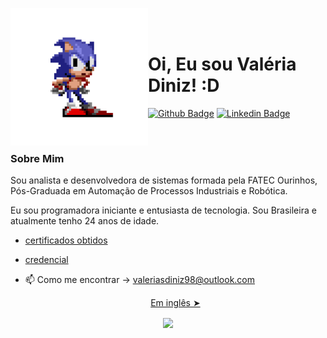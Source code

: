 <p>
    <img src="./github/sonic.gif" width="220px" align="left"> 
    <br></br>
    
  # Oi, Eu sou Valéria Diniz! :D
  
  [![Github Badge](https://img.shields.io/badge/-Github-000?style=flat-square&logo=Github&logoColor=white&link=https://github.com/valeriadiniz)](https://github.com/valeriadiniz)
  [![Linkedin Badge](https://img.shields.io/badge/-LinkedIn-blue?style=flat-square&logo=Linkedin&logoColor=white&link=https://www.linkedin.com/in/val%C3%A9ria-diniz-3a24741a4/)](https://www.linkedin.com/in/val%C3%A9ria-diniz-3a24741a4/) 
  
  <br>
  
  ### Sobre Mim
  Sou analista e desenvolvedora de sistemas formada pela FATEC Ourinhos, Pós-Graduada em Automação de Processos Industriais e Robótica.
  
  Eu sou programadora iniciante e entusiasta de tecnologia. Sou Brasileira e atualmente tenho 24 anos de idade. 
  
  - [certificados obtidos](https://drive.google.com/drive/folders/1aaLcMPEGfS-cl6MgauJlntreBsLSG1Nx) 
  - [credencial](https://www.credly.com/users/valeria-diniz/badges) 
  
  - 📫 Como me encontrar -> valeriasdiniz98@outlook.com
  
     
    <p align="center"><a href="./README.md">Em inglês ➤</a></p>
    
 <p align="center">
 <img align="center" src="https://github-readme-stats.vercel.app/api/?username=valeriadiniz&show_icons=true&title_color=94fcff&icon_color=79ff97&text_color=fe9fe6&bg_color=151515" />
 </p>
     
  
  </p>
